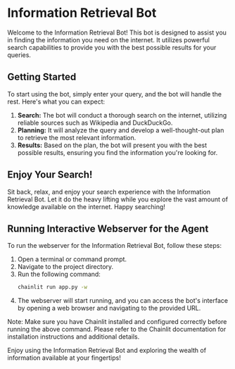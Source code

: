 # Information Retrieval Bot

Welcome to the Information Retrieval Bot! This bot is designed to assist you in finding the information you need on the internet. It utilizes powerful search capabilities to provide you with the best possible results for your queries.

## Getting Started

To start using the bot, simply enter your query, and the bot will handle the rest. Here's what you can expect:

1. **Search:** The bot will conduct a thorough search on the internet, utilizing reliable sources such as Wikipedia and DuckDuckGo.
2. **Planning:** It will analyze the query and develop a well-thought-out plan to retrieve the most relevant information.
3. **Results:** Based on the plan, the bot will present you with the best possible results, ensuring you find the information you're looking for.

## Enjoy Your Search!

Sit back, relax, and enjoy your search experience with the Information Retrieval Bot. Let it do the heavy lifting while you explore the vast amount of knowledge available on the internet. Happy searching!

## Running Interactive Webserver for the Agent

To run the webserver for the Information Retrieval Bot, follow these steps:

1. Open a terminal or command prompt.
2. Navigate to the project directory.
3. Run the following command:
   ```bash
   chainlit run app.py -w
   ```
4. The webserver will start running, and you can access the bot's interface by opening a web browser and navigating to the provided URL.

Note: Make sure you have Chainlit installed and configured correctly before running the above command. Please refer to the Chainlit documentation for installation instructions and additional details.

Enjoy using the Information Retrieval Bot and exploring the wealth of information available at your fingertips!